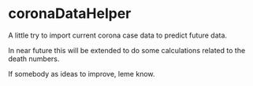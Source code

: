 # coronaDataHelper

A little try to import current corona case data to predict future data.

In near future this will be extended to do some calculations related to the death numbers.

If somebody as ideas to improve, leme know.
